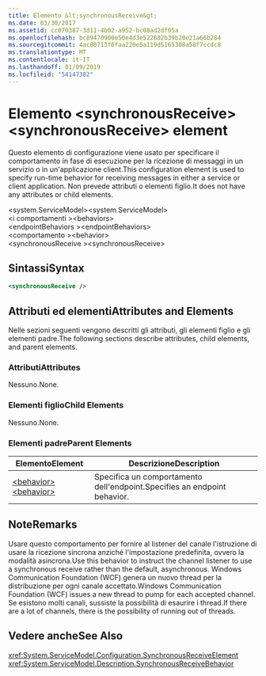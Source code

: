 ```yaml
---
title: Elemento &lt;synchronousReceive&gt;
ms.date: 03/30/2017
ms.assetid: cc070387-3d11-4b02-a952-bc08ad2df05a
ms.openlocfilehash: bc89470900e50e4d3e522682b39b20e21a66b284
ms.sourcegitcommit: 4ac80713f6faa220e5a119d5165308a58f7ccdc8
ms.translationtype: MT
ms.contentlocale: it-IT
ms.lasthandoff: 01/09/2019
ms.locfileid: "54147382"
---
```

# <a name="ltsynchronousreceivegt-element"></a><span data-ttu-id="2c5a7-102">Elemento &lt;synchronousReceive&gt;</span><span class="sxs-lookup"><span data-stu-id="2c5a7-102">&lt;synchronousReceive&gt; element</span></span>
<span data-ttu-id="2c5a7-103">Questo elemento di configurazione viene usato per specificare il comportamento in fase di esecuzione per la ricezione di messaggi in un servizio o in un'applicazione client.</span><span class="sxs-lookup"><span data-stu-id="2c5a7-103">This configuration element is used to specify run-time behavior for receiving messages in either a service or client application.</span></span> <span data-ttu-id="2c5a7-104">Non prevede attributi o elementi figlio.</span><span class="sxs-lookup"><span data-stu-id="2c5a7-104">It does not have any attributes or child elements.</span></span>  
  
 <span data-ttu-id="2c5a7-105">\<system.ServiceModel></span><span class="sxs-lookup"><span data-stu-id="2c5a7-105">\<system.ServiceModel></span></span>  
<span data-ttu-id="2c5a7-106">\<i comportamenti ></span><span class="sxs-lookup"><span data-stu-id="2c5a7-106">\<behaviors></span></span>  
<span data-ttu-id="2c5a7-107">\<endpointBehaviors ></span><span class="sxs-lookup"><span data-stu-id="2c5a7-107">\<endpointBehaviors></span></span>  
<span data-ttu-id="2c5a7-108">\<comportamento ></span><span class="sxs-lookup"><span data-stu-id="2c5a7-108">\<behavior></span></span>  
<span data-ttu-id="2c5a7-109">\<synchronousReceive ></span><span class="sxs-lookup"><span data-stu-id="2c5a7-109">\<synchronousReceive></span></span>  
  
## <a name="syntax"></a><span data-ttu-id="2c5a7-110">Sintassi</span><span class="sxs-lookup"><span data-stu-id="2c5a7-110">Syntax</span></span>  
  
```xml  
<synchronousReceive />
```  
  
## <a name="attributes-and-elements"></a><span data-ttu-id="2c5a7-111">Attributi ed elementi</span><span class="sxs-lookup"><span data-stu-id="2c5a7-111">Attributes and Elements</span></span>  
 <span data-ttu-id="2c5a7-112">Nelle sezioni seguenti vengono descritti gli attributi, gli elementi figlio e gli elementi padre.</span><span class="sxs-lookup"><span data-stu-id="2c5a7-112">The following sections describe attributes, child elements, and parent elements.</span></span>  
  
### <a name="attributes"></a><span data-ttu-id="2c5a7-113">Attributi</span><span class="sxs-lookup"><span data-stu-id="2c5a7-113">Attributes</span></span>  
 <span data-ttu-id="2c5a7-114">Nessuno.</span><span class="sxs-lookup"><span data-stu-id="2c5a7-114">None.</span></span>  
  
### <a name="child-elements"></a><span data-ttu-id="2c5a7-115">Elementi figlio</span><span class="sxs-lookup"><span data-stu-id="2c5a7-115">Child Elements</span></span>  
 <span data-ttu-id="2c5a7-116">Nessuno.</span><span class="sxs-lookup"><span data-stu-id="2c5a7-116">None.</span></span>  
  
### <a name="parent-elements"></a><span data-ttu-id="2c5a7-117">Elementi padre</span><span class="sxs-lookup"><span data-stu-id="2c5a7-117">Parent Elements</span></span>  
  
|<span data-ttu-id="2c5a7-118">Elemento</span><span class="sxs-lookup"><span data-stu-id="2c5a7-118">Element</span></span>|<span data-ttu-id="2c5a7-119">Descrizione</span><span class="sxs-lookup"><span data-stu-id="2c5a7-119">Description</span></span>|  
|-------------|-----------------|  
|[<span data-ttu-id="2c5a7-120">\<behavior></span><span class="sxs-lookup"><span data-stu-id="2c5a7-120">\<behavior></span></span>](../../../../../docs/framework/configure-apps/file-schema/wcf/behavior-of-endpointbehaviors.md)|<span data-ttu-id="2c5a7-121">Specifica un comportamento dell'endpoint.</span><span class="sxs-lookup"><span data-stu-id="2c5a7-121">Specifies an endpoint behavior.</span></span>|  
  
## <a name="remarks"></a><span data-ttu-id="2c5a7-122">Note</span><span class="sxs-lookup"><span data-stu-id="2c5a7-122">Remarks</span></span>  
 <span data-ttu-id="2c5a7-123">Usare questo comportamento per fornire al listener del canale l'istruzione di usare la ricezione sincrona anziché l'impostazione predefinita, ovvero la modalità asincrona.</span><span class="sxs-lookup"><span data-stu-id="2c5a7-123">Use this behavior to instruct the channel listener to use a synchronous receive rather than the default, asynchronous.</span></span> <span data-ttu-id="2c5a7-124">Windows Communication Foundation (WCF) genera un nuovo thread per la distribuzione per ogni canale accettato.</span><span class="sxs-lookup"><span data-stu-id="2c5a7-124">Windows Communication Foundation (WCF) issues a new thread to pump for each accepted channel.</span></span> <span data-ttu-id="2c5a7-125">Se esistono molti canali, sussiste la possibilità di esaurire i thread.</span><span class="sxs-lookup"><span data-stu-id="2c5a7-125">If there are a lot of channels, there is the possibility of running out of threads.</span></span>  
  
## <a name="see-also"></a><span data-ttu-id="2c5a7-126">Vedere anche</span><span class="sxs-lookup"><span data-stu-id="2c5a7-126">See Also</span></span>  
 <xref:System.ServiceModel.Configuration.SynchronousReceiveElement>  
 <xref:System.ServiceModel.Description.SynchronousReceiveBehavior>
